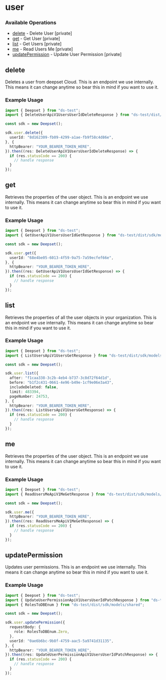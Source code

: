 # user

### Available Operations

* [delete](#delete) - Delete User [private]
* [get](#get) - Get User [private]
* [list](#list) - Get Users [private]
* [me](#me) - Read Users Me [private]
* [updatePermission](#updatepermission) - Update User Permission [private]

## delete

Deletes a user from deepset Cloud. This is an endpoint we use internally. This means it can change anytime so bear this in mind if you want to use it.

### Example Usage

```typescript
import { Deepset } from "ds-test";
import { DeleteUserApiV1UsersUserIdDeleteResponse } from "ds-test/dist/sdk/models/operations";

const sdk = new Deepset();

sdk.user.delete({
  userId: "8d162309-fb09-4299-a1ae-fb9f58c4d86e",
}, {
  httpBearer: "YOUR_BEARER_TOKEN_HERE",
}).then((res: DeleteUserApiV1UsersUserIdDeleteResponse) => {
  if (res.statusCode == 200) {
    // handle response
  }
});
```

## get

Retrieves the properties of the user object. This is an endpoint we use internally. This means it can change anytime so bear this in mind if you want to use it.

### Example Usage

```typescript
import { Deepset } from "ds-test";
import { GetUserApiV1UsersUserIdGetResponse } from "ds-test/dist/sdk/models/operations";

const sdk = new Deepset();

sdk.user.get({
  userId: "68e4be05-6013-4f59-9a75-7a59ecfef66e",
}, {
  httpBearer: "YOUR_BEARER_TOKEN_HERE",
}).then((res: GetUserApiV1UsersUserIdGetResponse) => {
  if (res.statusCode == 200) {
    // handle response
  }
});
```

## list

Retrieves the properties of all the user objects in your organization. This is an endpoint we use internally. This means it can change anytime so bear this in mind if you want to use it.

### Example Usage

```typescript
import { Deepset } from "ds-test";
import { ListUsersApiV1UsersGetResponse } from "ds-test/dist/sdk/models/operations";

const sdk = new Deepset();

sdk.user.list({
  after: "f1caa338-3c2b-4eb4-b737-3c8d72f64d1d",
  before: "b1f2c431-0661-4e96-b49e-1cf9e06e3a43",
  includeDeleted: false,
  limit: 483394,
  pageNumber: 24753,
}, {
  httpBearer: "YOUR_BEARER_TOKEN_HERE",
}).then((res: ListUsersApiV1UsersGetResponse) => {
  if (res.statusCode == 200) {
    // handle response
  }
});
```

## me

Retrieves the properties of the user object. This is an endpoint we use internally. This means it can change anytime so bear this in mind if you want to use it.

### Example Usage

```typescript
import { Deepset } from "ds-test";
import { ReadUsersMeApiV1MeGetResponse } from "ds-test/dist/sdk/models/operations";

const sdk = new Deepset();

sdk.user.me({
  httpBearer: "YOUR_BEARER_TOKEN_HERE",
}).then((res: ReadUsersMeApiV1MeGetResponse) => {
  if (res.statusCode == 200) {
    // handle response
  }
});
```

## updatePermission

Updates user permissions. This is an endpoint we use internally. This means it can change anytime so bear this in mind if you want to use it.

### Example Usage

```typescript
import { Deepset } from "ds-test";
import { UpdateUserPermissionApiV1UsersUserIdPatchResponse } from "ds-test/dist/sdk/models/operations";
import { RolesToDBEnum } from "ds-test/dist/sdk/models/shared";

const sdk = new Deepset();

sdk.user.updatePermission({
  requestBody: {
    role: RolesToDBEnum.Zero,
  },
  userId: "0ae6b6bc-9b8f-4759-aac5-5a9741d31135",
}, {
  httpBearer: "YOUR_BEARER_TOKEN_HERE",
}).then((res: UpdateUserPermissionApiV1UsersUserIdPatchResponse) => {
  if (res.statusCode == 200) {
    // handle response
  }
});
```
